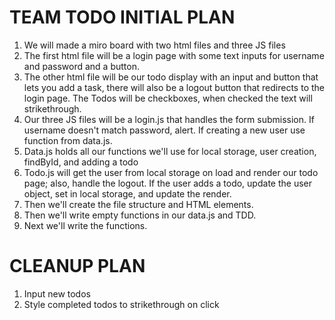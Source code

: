 # TEAM TODO INITIAL PLAN
1) We will made a miro board with two html files and three JS files
2) The first html file will be a login page with some text inputs for username and password and a button.
3) The other html file will be our todo display with an input and button that lets you add a task, there will also be a logout button that redirects to the login page. The Todos will be checkboxes, when checked the text will strikethrough. 
4) Our three JS files will be a login.js that handles the form submission. If username doesn't match password, alert. If creating a new user use function from data.js.
5) Data.js holds all our functions we'll use for local storage, user creation, findById, and adding a todo
6) Todo.js will get the user from local storage on load and render our todo page; also, handle the logout. If the user adds a todo, update the user object, set in local storage, and update the render. 
7) Then we'll create the file structure and HTML elements.
8) Then we'll write empty functions in our data.js and TDD.
9) Next we'll write the functions.

# CLEANUP PLAN
1) Input new todos
2) Style completed todos to strikethrough on click